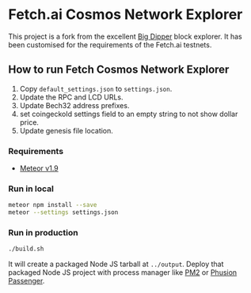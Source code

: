# Fetch.ai Cosmos Network Explorer

This project is a fork from the excellent [Big Dipper](https://github.com/forbole/big-dipper) block explorer. It has been customised for the requirements of the Fetch.ai testnets.

## How to run Fetch Cosmos Network Explorer

1. Copy `default_settings.json` to `settings.json`.
2. Update the RPC and LCD URLs.
3. Update Bech32 address prefixes.
4. set coingeckoId settings field to an empty string to not show dollar price. 
5. Update genesis file location.

### Requirements

* [Meteor v1.9](https://www.meteor.com/install)

### Run in local

```sh
meteor npm install --save
meteor --settings settings.json
```

### Run in production

```sh
./build.sh
```

It will create a packaged Node JS tarball at `../output`. Deploy that packaged Node JS project with process manager like [PM2](https://github.com/Unitech/pm2) or [Phusion Passenger](https://www.phusionpassenger.com/library/walkthroughs/basics/nodejs/fundamental_concepts.html).

